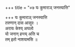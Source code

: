+++
title = "०७ यः कुमाराञ् जनस्यात्ति"

+++
यः कुमाराञ् जनस्यात्ति  
तरुणान् दास आसुरः ।  
अरायः केश्य् अघलो  
यो जनान् हन्त्य् अत्ति च  
तम् इतो नाशयामसि ॥